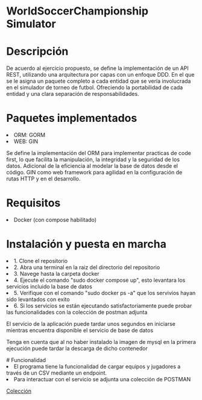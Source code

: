 <h1>WorldSoccerChampionship Simulator</h1>

# Descripción

<p> De acuerdo al ejercicio propuesto, se define la implementación de un API REST, utilizando una arquitectura por capas con un enfoque DDD. En el que se le asigna un paquete completo a cada entidad que se vería involucrada en el simulador de torneo de futbol. Ofreciendo la portabilidad de cada entidad y una clara separación de responsabilidades. </p>

# Paquetes implementados

<li> ORM: GORM </li>
<li> WEB: GIN </li>

<p> Se define la implementación del ORM para implementar practicas de code first, lo que facilita la manipulación, la integridad y la seguridad de los datos. Adicional de la eficiencia al modelar la base de datos desde el código. GIN como web framework para agilidad en la configuración de rutas HTTP y en el desarrollo. </p>

# Requisitos

<li> Docker (con compose habilitado) </li>

# Instalación y puesta en marcha

<li> 1. Clone el repositorio </li>
<li> 2. Abra una terminal en la raiz del directorio del repositorio </li>
<li> 3. Navege hasta la carpeta docker </li>
<li> 4. Ejecute el comando "sudo docker compose up", esto levantara los servicios incluido la base de datos </li>
<li> 5. Verifique con el comando "sudo docker ps -a" que los servivios hayan sido levantados con exito </li>
<li> 6. Si los servicios se están ejecutando satisfactoriamente puede probar las funcionalidades con la colección de postman adjunta</li>

<p>El servicio de la aplicación puede tardar unos segundos en iniciarse mientras encuentra disponible el servicio de base de datos</p>
<p>Tenga en cuenta que al no haber instalado la imagen de mysql en la primera ejecución puede tardar la descarga de dicho contenedor</p>
# Funcionalidad

<li>El programa tiene la funcionalidad de cargar equipos y jugadores a través de un CSV mediante un endpoint.</li>
<li>Para interactuar con el servicio se adjunta una colección de POSTMAN</li>

[Colección](https://documenter.getpostman.com/view/25279603/2sA3Bn5XQT)
